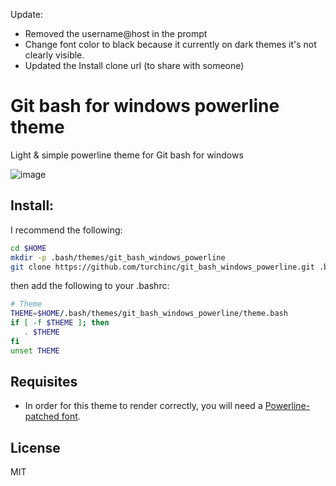 Update: 
* Removed the username@host in the prompt
* Change font color to black because it currently on dark themes it's not clearly visible.
* Updated the Install clone url (to share with someone)

# Git bash for windows powerline theme

Light & simple powerline theme for Git bash for windows

![image](https://github.com/user-attachments/assets/2cb61b65-2b7f-4466-9d91-e389acce20ad)

## Install:

I recommend the following:

```bash
cd $HOME
mkdir -p .bash/themes/git_bash_windows_powerline
git clone https://github.com/turchinc/git_bash_windows_powerline.git .bash/themes/git_bash_windows_powerline
```

then add the following to your .bashrc:

```bash
# Theme
THEME=$HOME/.bash/themes/git_bash_windows_powerline/theme.bash
if [ -f $THEME ]; then
   . $THEME
fi
unset THEME
```

## Requisites

* In order for this theme to render correctly, you will need a
[Powerline-patched font](https://github.com/powerline/fonts).

## License

MIT
